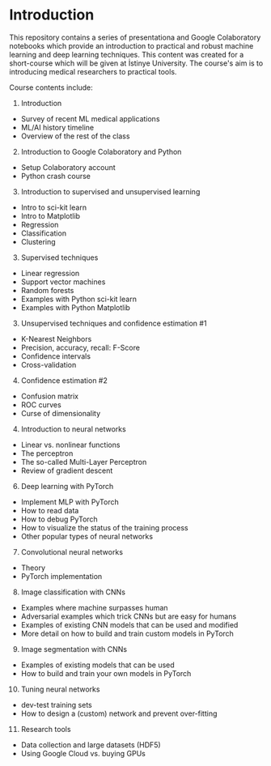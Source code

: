 # Introduction
This repository contains a series of presentationa and Google Colaboratory notebooks which provide an introduction to practical and robust machine learning and deep learning techniques. This content was created for a short-course which will be given at İstinye University. The course's aim is to introducing medical researchers to practical tools.

Course contents include:
1. Introduction
* Survey of recent ML medical applications  
* ML/AI history timeline
* Overview of the rest of the class

2. Introduction to Google Colaboratory and Python
* Setup Colaboratory account
* Python crash course

3. Introduction to supervised and unsupervised learning
* Intro to sci-kit learn
* Intro to Matplotlib
* Regression
* Classification
* Clustering

3. Supervised techniques
* Linear regression
* Support vector machines
* Random forests
* Examples with Python sci-kit learn
* Examples with Python Matplotlib

3. Unsupervised techniques and confidence estimation #1
* K-Nearest Neighbors
* Precision, accuracy, recall: F-Score
* Confidence intervals
* Cross-validation

4. Confidence estimation #2
* Confusion matrix
* ROC curves
* Curse of dimensionality 

4. Introduction to neural networks
* Linear vs. nonlinear functions
* The perceptron
* The so-called Multi-Layer Perceptron
* Review of gradient descent

6. Deep learning with PyTorch
* Implement MLP with PyTorch
* How to read data
* How to debug PyTorch
* How to visualize the status of the training process
* Other popular types of neural networks

7. Convolutional neural networks
* Theory
* PyTorch implementation

8. Image classification with CNNs
* Examples where machine surpasses human
* Adversarial examples which trick CNNs but are easy for humans
* Examples of existing CNN models that can be used and modified
* More detail on how to build and train custom models in PyTorch

9. Image segmentation with CNNs
* Examples of existing models that can be used
* How to build and train your own models in PyTorch

10. Tuning neural networks
* dev-test training sets
* How to design a (custom) network and prevent over-fitting

11. Research tools
* Data collection and large datasets (HDF5)
* Using Google Cloud vs. buying GPUs
